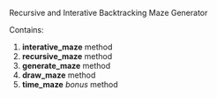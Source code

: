 Recursive and Interative Backtracking Maze Generator

Contains:
1. **interative_maze** method
2. **recursive_maze** method
3. **generate_maze** method
4. **draw_maze** method
4. **time_maze** *bonus* method